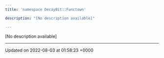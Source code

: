 ```yaml
---
title: 'namespace DecayBit::Functown'

description: "[No description available]"

---
```







[No description available]






-------------------------------

Updated on 2022-08-03 at 01:58:23 +0000